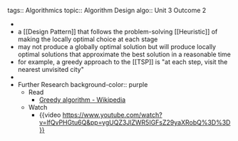 tags:: Algorithmics
topic:: Algorithm Design
algo:: Unit 3 Outcome 2

-
- a [[Design Pattern]] that follows the problem-solving [[Heuristic]] of making the locally optimal choice at each stage
- may not produce a globally optimal solution but will produce locally optimal solutions that approximate the best solution in a reasonable time
- for example, a greedy approach to the [[TSP]] is "at each step, visit the nearest unvisited city"
-
- Further Research
  background-color:: purple
	- Read
		- [Greedy algorithm - Wikipedia](https://en.wikipedia.org/wiki/Greedy_algorithm)
	- Watch
		- {{video https://www.youtube.com/watch?v=lfQvPHGtu6Q&pp=ygUQZ3JlZWR5IGFsZ29yaXRobQ%3D%3D}}